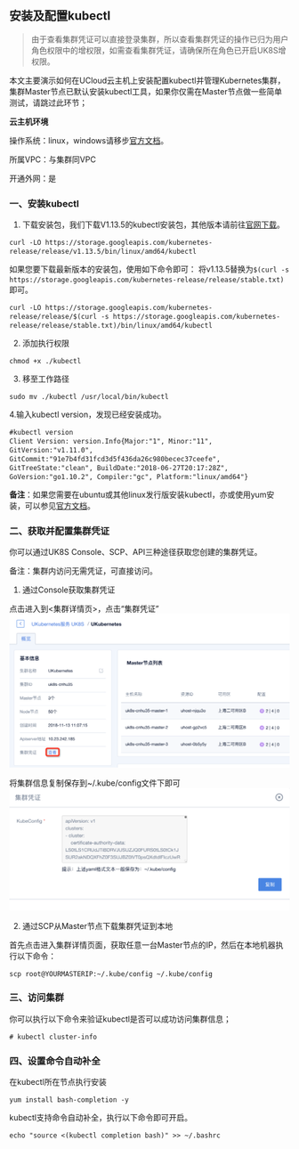 ## 安装及配置kubectl

> 由于查看集群凭证可以直接登录集群，所以查看集群凭证的操作已归为用户角色权限中的增权限，如需查看集群凭证，请确保所在角色已开启UK8S增权限。

本文主要演示如何在UCloud云主机上安装配置kubectl并管理Kubernetes集群，集群Master节点已默认安装kubectl工具，如果你仅需在Master节点做一些简单测试，请跳过此环节；

**云主机环境**

操作系统：linux，windows请移步[官方文档](https://kubernetes.io/docs/tasks/tools/install-kubectl/)。

所属VPC：与集群同VPC

开通外网：是

### 一、安装kubectl

1. 下载安装包，我们下载V1.13.5的kubectl安装包，其他版本请前往[官网下载](https://kubernetes.io/docs/setup/release/notes/)。

```
curl -LO https://storage.googleapis.com/kubernetes-release/release/v1.13.5/bin/linux/amd64/kubectl
```

如果您要下载最新版本的安装包，使用如下命令即可：
将v1.13.5替换为`$(curl -s https://storage.googleapis.com/kubernetes-release/release/stable.txt)`即可。

```
curl -LO https://storage.googleapis.com/kubernetes-release/release/$(curl -s https://storage.googleapis.com/kubernetes-release/release/stable.txt)/bin/linux/amd64/kubectl
```

2. 添加执行权限

```
chmod +x ./kubectl
```

3. 移至工作路径

```
sudo mv ./kubectl /usr/local/bin/kubectl
```

4.输入kubectl version，发现已经安装成功。

```
#kubectl version
Client Version: version.Info{Major:"1", Minor:"11", GitVersion:"v1.11.0", GitCommit:"91e7b4fd31fcd3d5f436da26c980becec37ceefe", GitTreeState:"clean", BuildDate:"2018-06-27T20:17:28Z", GoVersion:"go1.10.2", Compiler:"gc", Platform:"linux/amd64"}
```

**备注**：如果您需要在ubuntu或其他linux发行版安装kubectl，亦或使用yum安装，可以参见[官方文档](https://kubernetes.io/docs/tasks/tools/install-kubectl/)。

### 二、获取并配置集群凭证

你可以通过UK8S Console、SCP、API三种途径获取您创建的集群凭证。

备注：集群内访问无需凭证，可直接访问。

1. 通过Console获取集群凭证

点击进入到<集群详情页>，点击“集群凭证” ![](/images/manageviakubectl/kubeconfig.png)

将集群信息复制保存到~/.kube/config文件下即可 ![](/images/manageviakubectl/kubeconfig2.png)

2. 通过SCP从Master节点下载集群凭证到本地

首先点击进入集群详情页面，获取任意一台Master节点的IP，然后在本地机器执行以下命令：

```
scp root@YOURMASTERIP:~/.kube/config ~/.kube/config
```

### 三、访问集群

你可以执行以下命令来验证kubectl是否可以成功访问集群信息；

```
# kubectl cluster-info
```

### 四、设置命令自动补全

在kubectl所在节点执行安装

```
yum install bash-completion -y
```

kubectl支持命令自动补全，执行以下命令即可开启。

```
echo "source <(kubectl completion bash)" >> ~/.bashrc
```
